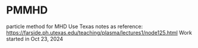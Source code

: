 # PMMHD
particle method for MHD
Use Texas notes as reference: https://farside.ph.utexas.edu/teaching/plasma/lectures1/node125.html
Work started in Oct 23, 2024
